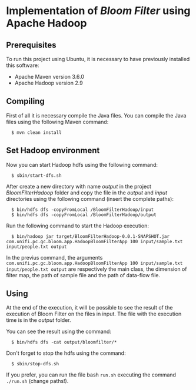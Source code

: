 # Implementation of *Bloom Filter* using Apache Hadoop


## Prerequisites

To run this project using Ubuntu, it is necessary to have previously installed this software:

 *  Apache Maven version 3.6.0
 *  Apache Hadoop version 2.9


## Compiling

First of all it is necessary compile the Java files. You can compile the Java files using the following Maven command:

```
  $ mvn clean install
```


## Set Hadoop environment

Now you can start Hadoop hdfs using the following command:

```
  $ sbin/start-dfs.sh
``` 

After create a new directory with name *output* in the project *BloomFilterHadoop* folder and copy the file in the *output* and *input* directories using the following command (insert the complete paths):

```
  $ bin/hdfs dfs -copyFromLocal /BloomFilterHadoop/input
  $ bin/hdfs dfs -copyFromLocal /BloomFilterHadoop/output

```

Run the following command to start the Hadoop execution:

```
  $ bin/hadoop jar target/BloomFilterHadoop-0.0.1-SNAPSHOT.jar com.unifi.pc.gc.bloom.app.HadoopBloomFilterApp 100 input/sample.txt input/people.txt output
```

In the previus command, the arguments `com.unifi.pc.gc.bloom.app.HadoopBloomFilterApp 100 input/sample.txt input/people.txt output` are respectively the main class, the dimension of filter map, the path of sample file and the path of data-flow file.


## Using

At the end of the execution, it will be possible to see the result of the execution of Bloom Filter on the files in input. The file with the execution time is in the *output* folder.


You can see the result using the command:

```
  $ bin/hdfs dfs -cat output/bloomfilter/*
```

Don't forget to stop the hdfs using the command:

```
  $ sbin/stop-dfs.sh
```

If you prefer, you can run the file bash `run.sh` executing the command `./run.sh` (change paths!).
